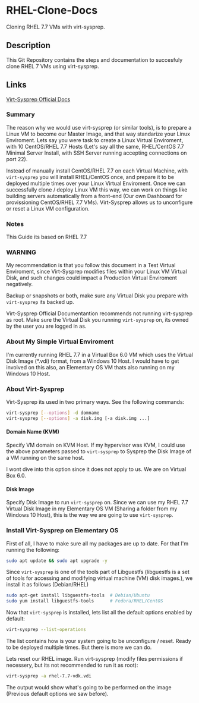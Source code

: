 # RHEL-Clone-Docs
Cloning RHEL 7.7 VMs with virt-sysprep.

## Description
This Git Repository contains the steps and documentation to succesfuly clone RHEL 7 VMs using virt-sysprep.

## Links
[Virt-Sysprep Official Docs](http://libguestfs.org/virt-sysprep.1.html)

### Summary
The reason why we would use virt-sysprep (or similar tools), is to prepare a Linux VM to become our Master Image, and that way standarize your Linux Enviroment. Lets say you were task to create a Linux Virtual Enviroment, with 10 CentOS/RHEL 7.7 Hosts (Let's say all the same, RHEL/CentOS 7.7 Minimal Server Install, with SSH Server running accepting connections on port 22).

Instead of manually install CentOS/RHEL 7.7 on each Virtual Machine, with `virt-sysprep` you will install RHEL/CentOS once, and prepare it to be deployed multiple times over your Linux Virtual Enviroment. Once we can successfully clone / deploy Linux VM this way, we can work on things like building servers automatically from a front-end (Our own Dashboard for provissioning CentOS/RHEL 7.7 VMs). Virt-Sysprep allows us to unconfigure or reset a Linux VM configuration. 

### Notes
This Guide its based on RHEL 7.7

### WARNING
My recommendation is that you follow this document in a Test Virtual Enviroment, since Virt-Sysprep modifies files within your Linux VM Virtual Disk, and such changes could impact a Production Virtual Enviroment negatively.

Backup or snapshots or both, make sure any Virtual Disk you prepare with `virt-sysprep` its backed up.

Virt-Sysprep Official Documentantion recommends not running virt-sysprep as root. Make sure the Virtual Disk you running `virt-sysprep` on, its owned by the user you are logged in as.

### About My Simple Virtual Enviroment
I'm currently running RHEL 7.7 in a Virtual Box 6.0 VM which uses the Virtual Disk Image (*.vdi) format, from a Windows 10 Host.
I would have to get involved on this also, an Elementary OS VM thats also running on my Windows 10 Host.

### About Virt-Sysprep
Virt-Sysprep its used in two primary ways. See the following commands:
```bash
virt-sysprep [--options] -d domname
virt-sysprep [--options] -a disk.img [-a disk.img ...]
```

#### Domain Name (KVM)
Specify VM domain on KVM Host. If my hypervisor was KVM, I could use the above parameters passed to `virt-sysprep` to Sysprep the Disk Image of a VM running on the same host.

I wont dive into this option since it does not apply to us. We are on Virtual Box 6.0.

#### Disk Image
Specify Disk Image to run `virt-sysprep` on. Since we can use my RHEL 7.7 Virtual Disk Image in my Elementary OS VM (Sharing a folder from my Windows 10 Host), this is the way we are going to use `virt-sysprep`.

### Install Virt-Sysprep on Elementary OS
First of all, I have to make sure all my packages are up to date. For that I'm running the following:
```bash
sudo apt update && sudo apt upgrade -y
```
Since `virt-sysprep` is one of the tools part of Libguestfs (libguestfs is a set of tools for accessing and modifying virtual machine (VM) disk images.), we install it as follows (Debian/RHEL)
```bash
sudo apt-get install libguestfs-tools  # Debian/Ubuntu
sudo yum install libguestfs-tools      # Fedora/RHEL/CentOS
```

Now that `virt-sysprep` is installed, lets list all the default options enabled by default:
```bash
virt-sysprep --list-operations
```
The list contains how is your system going to be unconfigure / reset. Ready to be deployed multiple times. But there is more we can do.

Lets reset our RHEL image. Run virt-sysprep (modify files permissions if necessery, but its not recommended to run it as root):
```bash
virt-sysprep -a rhel-7.7-vdk.vdi
```

The output would show what's going to be performed on the image (Previous default options we saw before).